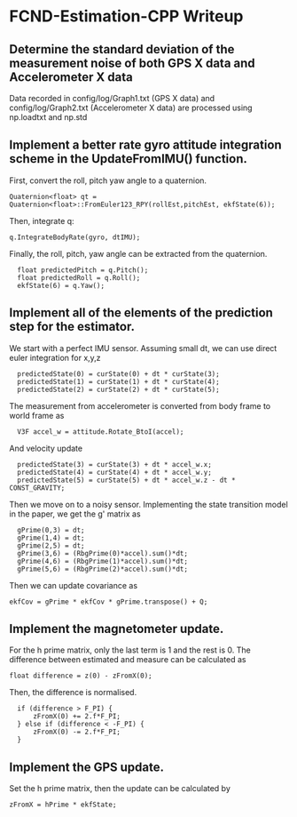 # FCND-Estimation-CPP Writeup

## Determine the standard deviation of the measurement noise of both GPS X data and Accelerometer X data
Data recorded in config/log/Graph1.txt (GPS X data) and config/log/Graph2.txt (Accelerometer X data) are processed using np.loadtxt and np.std

## Implement a better rate gyro attitude integration scheme in the UpdateFromIMU() function.
First, convert the roll, pitch yaw angle to a quaternion.
```
Quaternion<float> qt = Quaternion<float>::FromEuler123_RPY(rollEst,pitchEst, ekfState(6));
```
Then, integrate q:
```
q.IntegrateBodyRate(gyro, dtIMU);
```
Finally, the roll, pitch, yaw angle can be extracted from the quaternion.
```
  float predictedPitch = q.Pitch();
  float predictedRoll = q.Roll();
  ekfState(6) = q.Yaw();
```

## Implement all of the elements of the prediction step for the estimator.
We start with a perfect IMU sensor. Assuming small dt, we can use direct euler integration for x,y,z
```
  predictedState(0) = curState(0) + dt * curState(3);
  predictedState(1) = curState(1) + dt * curState(4);
  predictedState(2) = curState(2) + dt * curState(5);
```
The measurement from accelerometer is converted from body frame to world frame as
```
  V3F accel_w = attitude.Rotate_BtoI(accel);
```
And velocity update
```
  predictedState(3) = curState(3) + dt * accel_w.x;
  predictedState(4) = curState(4) + dt * accel_w.y;
  predictedState(5) = curState(5) + dt * accel_w.z - dt * CONST_GRAVITY;
```
Then we move on to a noisy sensor. Implementing the state transition model in the paper, we get the g' matrix as
```
  gPrime(0,3) = dt;
  gPrime(1,4) = dt;
  gPrime(2,5) = dt;
  gPrime(3,6) = (RbgPrime(0)*accel).sum()*dt;
  gPrime(4,6) = (RbgPrime(1)*accel).sum()*dt;
  gPrime(5,6) = (RbgPrime(2)*accel).sum()*dt;
```
Then we can update covariance as
```
ekfCov = gPrime * ekfCov * gPrime.transpose() + Q;
```

## Implement the magnetometer update.
For the h prime matrix, only the last term is 1 and the rest is 0. The difference between estimated and measure can be calculated as
```
float difference = z(0) - zFromX(0);
```
Then, the difference is normalised.
```
  if (difference > F_PI) {
      zFromX(0) += 2.f*F_PI;
  } else if (difference < -F_PI) {
      zFromX(0) -= 2.f*F_PI;
  }
```

## Implement the GPS update.
Set the h prime matrix, then the update can be calculated by
```
zFromX = hPrime * ekfState;
```

